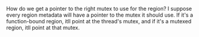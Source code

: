 


How do we get a pointer to the right mutex to use for the region? I suppose every region metadata will have a pointer to the mutex it should use. If it's a function-bound region, itll point at the thread's mutex, and if it's a mutexed region, itll point at that mutex.


